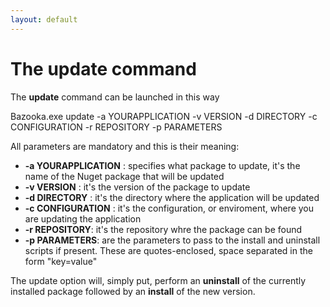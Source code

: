 ```yaml
---
layout: default
---
```


# The update command

The **update** command can be launched in this way

   Bazooka.exe update
               -a YOURAPPLICATION
			   -v VERSION
			   -d DIRECTORY
			   -c CONFIGURATION
			   -r REPOSITORY
			   -p PARAMETERS

All parameters are mandatory and this is their meaning:

- **-a YOURAPPLICATION** : specifies what package to update, it's the name of the Nuget package that will be updated
- **-v VERSION** : it's the version of the package to update
- **-d DIRECTORY** : it's the directory where the application will be updated
- **-c CONFIGURATION** : it's the configuration, or enviroment, where you are updating the application
- **-r REPOSITORY**: it's the repository whre the package can be found
- **-p PARAMETERS**: are the parameters to pass to the install and uninstall scripts if present. These are quotes-enclosed, space separated in the form "key=value"

The update option will, simply put, perform an **uninstall** of the currently installed package followed by an **install** of the new version.